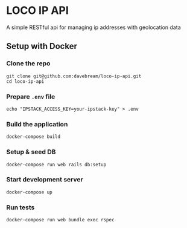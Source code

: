 # LOCO IP API

A simple RESTful api for managing ip addresses with geolocation data

## Setup with Docker

### Clone the repo

    git clone git@github.com:davebream/loco-ip-api.git
    cd loco-ip-api

### Prepare `.env` file

    echo "IPSTACK_ACCESS_KEY=your-ipstack-key" > .env

### Build the application

    docker-compose build

### Setup & seed DB

    docker-compose run web rails db:setup

### Start development server

    docker-compose up

### Run tests

    docker-compose run web bundle exec rspec

